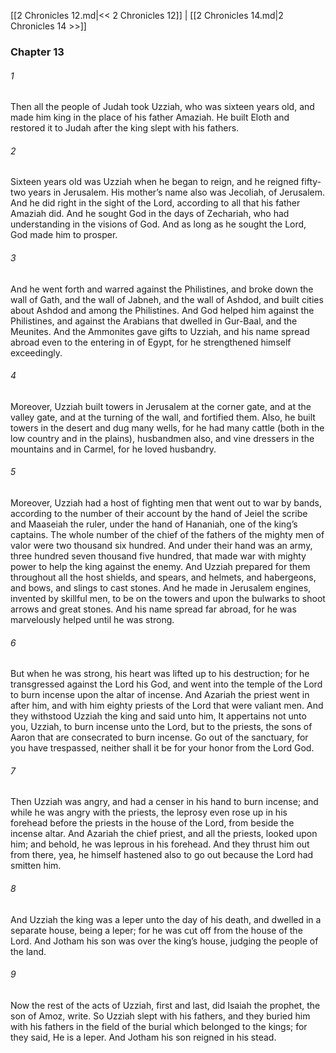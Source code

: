 [[2 Chronicles 12.md|<< 2 Chronicles 12]]  |  [[2 Chronicles 14.md|2 Chronicles 14 >>]]

### Chapter 13
###### 1
Then all the people of Judah took Uzziah, who was sixteen years old, and made him king in the place of his father Amaziah. He built Eloth and restored it to Judah after the king slept with his fathers.

###### 2
Sixteen years old was Uzziah when he began to reign, and he reigned fifty-two years in Jerusalem. His mother’s name also was Jecoliah, of Jerusalem. And he did right in the sight of the Lord, according to all that his father Amaziah did. And he sought God in the days of Zechariah, who had understanding in the visions of God. And as long as he sought the Lord, God made him to prosper.

###### 3
And he went forth and warred against the Philistines, and broke down the wall of Gath, and the wall of Jabneh, and the wall of Ashdod, and built cities about Ashdod and among the Philistines. And God helped him against the Philistines, and against the Arabians that dwelled in Gur-Baal, and the Meunites. And the Ammonites gave gifts to Uzziah, and his name spread abroad even to the entering in of Egypt, for he strengthened himself exceedingly.

###### 4
Moreover, Uzziah built towers in Jerusalem at the corner gate, and at the valley gate, and at the turning of the wall, and fortified them. Also, he built towers in the desert and dug many wells, for he had many cattle (both in the low country and in the plains), husbandmen also, and vine dressers in the mountains and in Carmel, for he loved husbandry.

###### 5
Moreover, Uzziah had a host of fighting men that went out to war by bands, according to the number of their account by the hand of Jeiel the scribe and Maaseiah the ruler, under the hand of Hananiah, one of the king’s captains. The whole number of the chief of the fathers of the mighty men of valor were two thousand six hundred. And under their hand was an army, three hundred seven thousand five hundred, that made war with mighty power to help the king against the enemy. And Uzziah prepared for them throughout all the host shields, and spears, and helmets, and habergeons, and bows, and slings to cast stones. And he made in Jerusalem engines, invented by skillful men, to be on the towers and upon the bulwarks to shoot arrows and great stones. And his name spread far abroad, for he was marvelously helped until he was strong.

###### 6
But when he was strong, his heart was lifted up to his destruction; for he transgressed against the Lord his God, and went into the temple of the Lord to burn incense upon the altar of incense. And Azariah the priest went in after him, and with him eighty priests of the Lord that were valiant men. And they withstood Uzziah the king and said unto him, It appertains not unto you, Uzziah, to burn incense unto the Lord, but to the priests, the sons of Aaron that are consecrated to burn incense. Go out of the sanctuary, for you have trespassed, neither shall it be for your honor from the Lord God.

###### 7
Then Uzziah was angry, and had a censer in his hand to burn incense; and while he was angry with the priests, the leprosy even rose up in his forehead before the priests in the house of the Lord, from beside the incense altar. And Azariah the chief priest, and all the priests, looked upon him; and behold, he was leprous in his forehead. And they thrust him out from there, yea, he himself hastened also to go out because the Lord had smitten him.

###### 8
And Uzziah the king was a leper unto the day of his death, and dwelled in a separate house, being a leper; for he was cut off from the house of the Lord. And Jotham his son was over the king’s house, judging the people of the land.

###### 9
Now the rest of the acts of Uzziah, first and last, did Isaiah the prophet, the son of Amoz, write. So Uzziah slept with his fathers, and they buried him with his fathers in the field of the burial which belonged to the kings; for they said, He is a leper. And Jotham his son reigned in his stead.